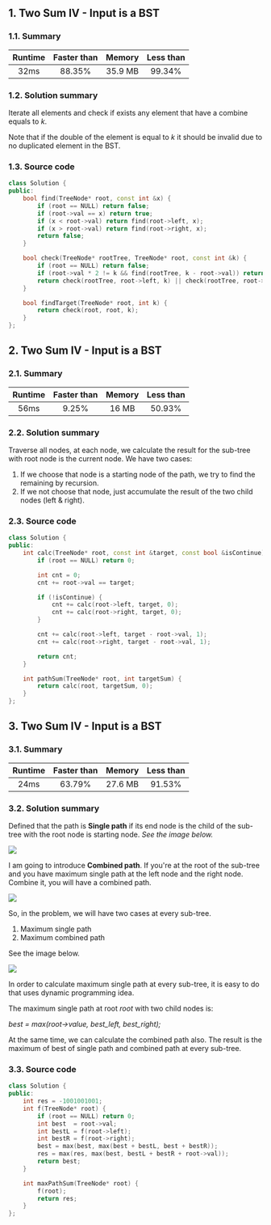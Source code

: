 ## 1. Two Sum IV - Input is a BST
### 1.1. Summary
| Runtime  | Faster than | Memory   | Less than |
| :----:   | :----:      | :----:   | :----:    |
| 32ms     | 88.35%      | 35.9 MB  | 99.34%    |

### 1.2. Solution summary
Iterate all elements and check if exists any element that have
a combine equals to _k_.

Note that if the double of the element is equal to _k_ it should
be invalid due to no duplicated element in the BST.

### 1.3. Source code
```cpp
class Solution {
public:
    bool find(TreeNode* root, const int &x) {
        if (root == NULL) return false;
        if (root->val == x) return true;
        if (x < root->val) return find(root->left, x);
        if (x > root->val) return find(root->right, x);
        return false;
    }

    bool check(TreeNode* rootTree, TreeNode* root, const int &k) {
        if (root == NULL) return false;
        if (root->val * 2 != k && find(rootTree, k - root->val)) return true;
        return check(rootTree, root->left, k) || check(rootTree, root->right, k);
    }

    bool findTarget(TreeNode* root, int k) {
        return check(root, root, k);
    }
};
```

## 2. Two Sum IV - Input is a BST
### 2.1. Summary
| Runtime  | Faster than | Memory   | Less than |
| :----:   | :----:      | :----:   | :----:    |
| 56ms     | 9.25%       | 16 MB    | 50.93%    |

### 2.2. Solution summary

Traverse all nodes, at each node, we calculate the result for the sub-tree with root node is the current node. We have two cases:

1. If we choose that node is a starting node of the path, we try to find the remaining by recursion.
2. If we not choose that node, just accumulate the result of the two child nodes (left & right).

### 2.3. Source code
```cpp
class Solution {
public:
    int calc(TreeNode* root, const int &target, const bool &isContinue) {
        if (root == NULL) return 0;

        int cnt = 0;
        cnt += root->val == target;

        if (!isContinue) {
            cnt += calc(root->left, target, 0);
            cnt += calc(root->right, target, 0);
        }

        cnt += calc(root->left, target - root->val, 1);
        cnt += calc(root->right, target - root->val, 1);

        return cnt;
    }

    int pathSum(TreeNode* root, int targetSum) {
        return calc(root, targetSum, 0);
    }
};
```

## 3. Two Sum IV - Input is a BST
### 3.1. Summary
| Runtime  | Faster than | Memory   | Less than |
| :----:   | :----:      | :----:   | :----:    |
| 24ms     | 63.79%      | 27.6 MB  | 91.53%    |

### 3.2. Solution summary

Defined that the path is **Single path** if its end node is the child of the sub-tree with the root node is starting node. _See the image below._

![](https://i.imgur.com/FZfTPY6.png)

I am going to introduce **Combined path**. If you're at the root of the sub-tree and you have maximum single path at the left node and the right node. Combine it, you will have a combined path.

![](https://i.imgur.com/8u7jLFe.png)

So, in the problem, we will have two cases at every sub-tree.

1. Maximum single path
2. Maximum combined path

See the image below.

![](https://i.imgur.com/mvFUMl2.png)

In order to calculate maximum single path at every sub-tree, it is easy to do that uses dynamic programming idea.

The maximum single path at root _root_ with two child nodes is:

_best = max(root->value, best_left, best_right);_

At the same time, we can calculate the combined path also. The result is the maximum of best of single path and combined path at every sub-tree.

### 3.3. Source code
```cpp
class Solution {
public:
    int res = -1001001001;
    int f(TreeNode* root) {
        if (root == NULL) return 0;
        int best  = root->val;
        int bestL = f(root->left);
        int bestR = f(root->right);
        best = max(best, max(best + bestL, best + bestR));
        res = max(res, max(best, bestL + bestR + root->val));
        return best;
    }

    int maxPathSum(TreeNode* root) {
        f(root);
        return res;
    }
};
```
